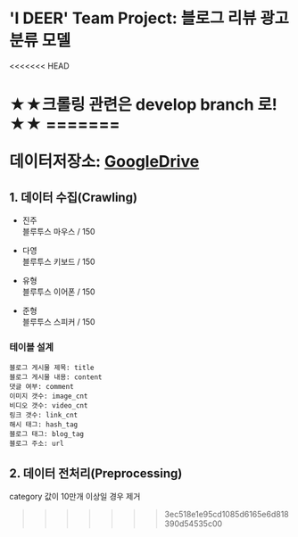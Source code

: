 # 'I DEER' Team Project: 블로그 리뷰 광고 분류 모델
<<<<<<< HEAD
<h1> ★★크롤링 관련은 develop branch 로!★★
=======

**데이터저장소: [GoogleDrive][drivelink]**

[drivelink]: https://drive.google.com/drive/folders/14SbOg51tsu_SUzzkHqLeWeuxFpwIMU1M?usp=sharing "I Deer"

## 1.  데이터 수집(Crawling)

* 진주   
  블루투스 마우스 / 150

* 다영   
  블루투스 키보드 / 150

* 유형   
  블루투스 이어폰 / 150

* 준형   
  블루투스 스피커 / 150

### 테이블 설계

    블로그 게시물 제목: title   
    블로그 게시물 내용: content   
    댓글 여부: comment   
    이미지 갯수: image_cnt   
    비디오 갯수: video_cnt   
    링크 갯수: link_cnt   
    해시 태그: hash_tag   
    블로그 태그: blog_tag   
    블로그 주소: url   


## 2. 데이터 전처리(Preprocessing)

category 값이 10만개 이상일 경우 제거
>>>>>>> 3ec518e1e95cd1085d6165e6d818390d54535c00
